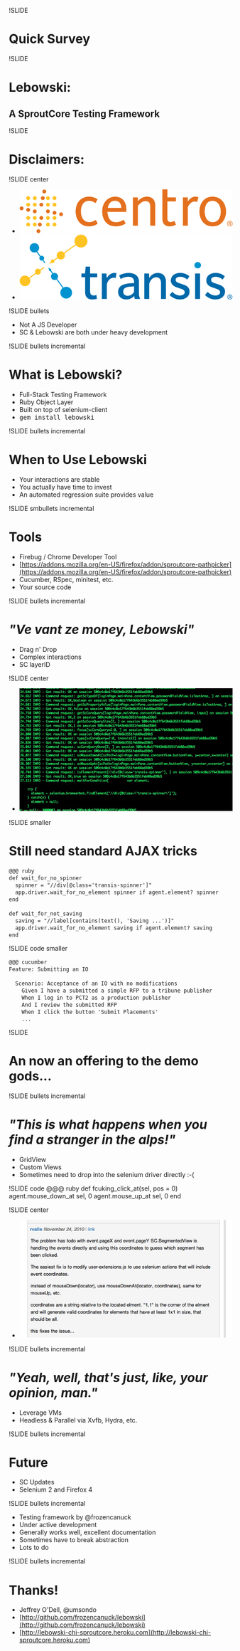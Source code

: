 !SLIDE
# Quick Survey

!SLIDE 
# Lebowski:
## A SproutCore Testing Framework

!SLIDE 
# Disclaimers:

!SLIDE center
* ![center](centro_no.tagline.png)
* ![center](transis_no.tagline.png)

!SLIDE bullets
* Not A JS Developer
* SC & Lebowski are both under heavy development

!SLIDE bullets incremental
# What is Lebowski?
* Full-Stack Testing Framework
* Ruby Object Layer
* Built on top of selenium-client
* <tt>gem install lebowski</tt>

!SLIDE bullets incremental
# When to Use Lebowski
* Your interactions are stable
* You actually have time to invest
* An automated regression suite provides value

!SLIDE smbullets incremental
# Tools
* Firebug / Chrome Developer Tool
* [https://addons.mozilla.org/en-US/firefox/addon/sproutcore-pathpicker](https://addons.mozilla.org/en-US/firefox/addon/sproutcore-pathpicker)
* Cucumber, RSpec, minitest, etc.
* Your source code

!SLIDE bullets incremental
# _"Ve vant ze money, Lebowski"_
* Drag n' Drop
* Complex interactions
* SC layerID

!SLIDE center
* ![center](sc-log.jpg)

!SLIDE smaller
# Still need standard AJAX tricks
    @@@ ruby
    def wait_for_no_spinner
      spinner = "//div[@class='transis-spinner']"
      app.driver.wait_for_no_element spinner if agent.element? spinner
    end

    def wait_for_not_saving
      saving = "//label[contains(text(), 'Saving ...')]"
      app.driver.wait_for_no_element saving if agent.element? saving
    end

!SLIDE code smaller

    @@@ cucumber
    Feature: Submitting an IO
    
      Scenario: Acceptance of an IO with no modifications
        Given I have a submitted a simple RFP to a tribune publisher
        When I log in to PCT2 as a production publisher
        And I review the submitted RFP  
        When I click the button 'Submit Placements'
        ...

!SLIDE
# An now an offering to the demo gods...

!SLIDE bullets incremental
# _"This is what happens when you find a stranger in the alps!"_
* GridView
* Custom Views
* Sometimes need to drop into the selenium driver directly :-(

!SLIDE code
    @@@ ruby
    def fcuking_click_at(sel, pos = 0)
      agent.mouse_down_at sel, 0
      agent.mouse_up_at sel, 0
    end

!SLIDE center
* ![center](lebowski-issue.jpg)

!SLIDE bullets incremental
# _"Yeah, well, that's just, like, your opinion, man."_
* Leverage VMs
* Headless & Parallel via Xvfb, Hydra, etc.

!SLIDE bullets incremental
# Future
* SC Updates
* Selenium 2 and Firefox 4

!SLIDE bullets incremental
* Testing framework by @frozencanuck
* Under active development
* Generally works well, excellent documentation
* Sometimes have to break abstraction
* Lots to do

!SLIDE bullets incremental
# Thanks!
* Jeffrey O'Dell, @umsondo
* [http://github.com/frozencanuck/lebowski](http://github.com/frozencanuck/lebowski)
* [http://lebowski-chi-sproutcore.heroku.com](http://lebowski-chi-sproutcore.heroku.com)
